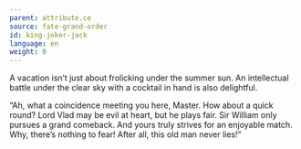 ```yaml
---
parent: attribute.ce
source: fate-grand-order
id: king-joker-jack
language: en
weight: 0
---
```


A vacation isn’t just about frolicking under the summer sun.
An intellectual battle under the clear sky with a cocktail in hand is also delightful.

“Ah, what a coincidence meeting you here, Master.
How about a quick round?
Lord Vlad may be evil at heart, but he plays fair.
Sir William only pursues a grand comeback.
And yours truly strives for an enjoyable match.
Why, there’s nothing to fear!
After all, this old man never lies!”
